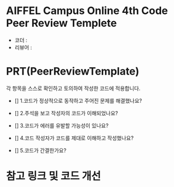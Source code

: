 # AIFFEL Campus Online 4th Code Peer Review Templete
- 코더 : 
- 리뷰어 : 


# PRT(PeerReviewTemplate)
각 항목을 스스로 확인하고 토의하여 작성한 코드에 적용합니다.
- [] 1.코드가 정상적으로 동작하고 주어진 문제를 해결했나요?
- [] 2.주석을 보고 작성자의 코드가 이해되었나요?
  
  
- [] 3.코드가 에러를 유발할 가능성이 있나요?
  
 
- [] 4.코드 작성자가 코드를 제대로 이해하고 작성했나요?
  
- [] 5.코드가 간결한가요?
  

# 참고 링크 및 코드 개선
